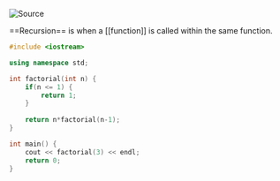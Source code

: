 ![Source](https://www.youtube.com/watch?v=JRKs3s15Kjc&list=PLu0W_9lII9agpFUAlPFe_VNSlXW5uE0YL&index=18&pp=iAQB)

==Recursion== is when a [[function]] is called within the same function.

```cpp
#include <iostream>

using namespace std;

int factorial(int n) {
	if(n <= 1) {
		return 1;
	}
	
	return n*factorial(n-1);
}

int main() {
	cout << factorial(3) << endl;
	return 0;
}
```
